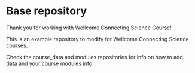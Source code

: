 # Base repository

Thank you for working with Wellcome Connecting Science Course! 

This is an example repository to modify for Wellcome Connecting Science courses. 

Check the course_data and modules repositories for info on how to add data and your course modules info
